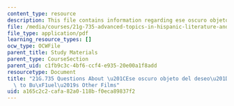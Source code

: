 ```yaml
---
content_type: resource
description: This file contains information regarding ese oscuro objeto del deseo.
file: /media/courses/21g-735-advanced-topics-in-hispanic-literature-and-film-the-films-of-luis-bunuel-fall-2013/a165c2c2cafa82a0118bf0eca89837f2_MIT21G_735F13_Ques_oscuro.pdf
file_type: application/pdf
learning_resource_types: []
ocw_type: OCWFile
parent_title: Study Materials
parent_type: CourseSection
parent_uid: c1fb9c3c-4bf6-ccf4-e935-20e00a1f8add
resourcetype: Document
title: "21G.735 Questions About \u201CEse oscuro objeto del deseo\u201D and its Relation\
  \ to Bu\xF1uel\u2019s Other Films"
uid: a165c2c2-cafa-82a0-118b-f0eca89837f2
---
```

